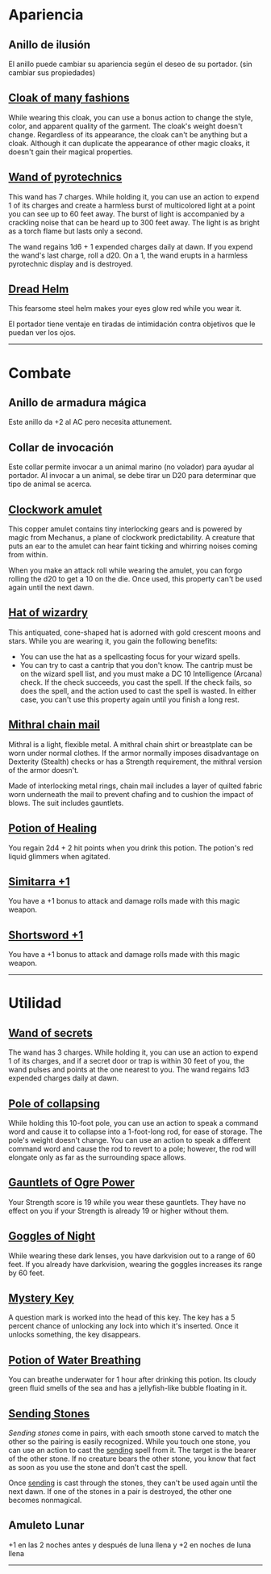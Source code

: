# Apariencia
## Anillo de ilusión
El anillo puede cambiar su apariencia según el deseo de su portador. (sin cambiar sus propiedades)
## [Cloak of many fashions](https://5e.tools/items.html#cloak%20of%20many%20fashions_xge) 
While wearing this cloak, you can use a bonus action to change the style, color, and apparent quality of the garment. The cloak's weight doesn't change. Regardless of its appearance, the cloak can't be anything but a cloak. Although it can duplicate the appearance of other magic cloaks, it doesn't gain their magical properties.
## [Wand of pyrotechnics](https://5e.tools/items.html#wand%20of%20pyrotechnics_xge)
This wand has 7 charges. While holding it, you can use an action to expend 1 of its charges and create a harmless burst of multicolored light at a point you can see up to 60 feet away. The burst of light is accompanied by a crackling noise that can be heard up to 300 feet away. The light is as bright as a torch flame but lasts only a second.

The wand regains 1d6 + 1 expended charges daily at dawn. If you expend the wand's last charge, roll a d20. On a 1, the wand erupts in a harmless pyrotechnic display and is destroyed.
## [Dread Helm](https://5e.tools/items.html#dread%20helm_xge)
This fearsome steel helm makes your eyes glow red while you wear it.

El portador tiene ventaje en tiradas de intimidación contra objetivos que le puedan ver los ojos.

***
# Combate
## Anillo de armadura mágica
Este anillo da +2 al AC pero necesita attunement.
## Collar de invocación
Este collar permite invocar a un animal marino (no volador) para ayudar al portador. Al invocar a un animal, se debe tirar un D20 para determinar que tipo de animal se acerca.
## [Clockwork amulet](https://5e.tools/items.html#clockwork%20amulet_xge)
This copper amulet contains tiny interlocking gears and is powered by magic from Mechanus, a plane of clockwork predictability. A creature that puts an ear to the amulet can hear faint ticking and whirring noises coming from within.

When you make an attack roll while wearing the amulet, you can forgo rolling the d20 to get a 10 on the die. Once used, this property can't be used again until the next dawn.
## [Hat of wizardry](https://5e.tools/items.html#hat%20of%20wizardry_xge)
This antiquated, cone-shaped hat is adorned with gold crescent moons and stars. While you are wearing it, you gain the following benefits:
- You can use the hat as a spellcasting focus for your wizard spells.
- You can try to cast a cantrip that you don't know. The cantrip must be on the wizard spell list, and you must make a DC 10 Intelligence (Arcana) check. If the check succeeds, you cast the spell. If the check fails, so does the spell, and the action used to cast the spell is wasted. In either case, you can't use this property again until you finish a long rest.
## [Mithral chain mail](https://5e.tools/items.html#mithral%20chain%20mail_dmg)
Mithral is a light, flexible metal. A mithral chain shirt or breastplate can be worn under normal clothes. If the armor normally imposes disadvantage on Dexterity (Stealth) checks or has a Strength requirement, the mithral version of the armor doesn't.

Made of interlocking metal rings, chain mail includes a layer of quilted fabric worn underneath the mail to prevent chafing and to cushion the impact of blows. The suit includes gauntlets.
## [Potion of Healing](https://5e.tools/items.html#potion%20of%20healing_dmg)
You regain 2d4 + 2 hit points when you drink this potion. The potion's red liquid glimmers when agitated.
## [Simitarra +1](https://5e.tools/items.html#%2b1%20scimitar_dmg)
You have a +1 bonus to attack and damage rolls made with this magic weapon.
## [Shortsword +1](https://5e.tools/items.html#%2b1%20scimitar_dmg)
You have a +1 bonus to attack and damage rolls made with this magic weapon.
***
# Utilidad
## [Wand of secrets](https://5e.tools/items.html#wand%20of%20secrets_dmg) 
The wand has 3 charges. While holding it, you can use an action to expend 1 of its charges, and if a secret door or trap is within 30 feet of you, the wand pulses and points at the one nearest to you. The wand regains 1d3 expended charges daily at dawn.
## [Pole of collapsing](https://5e.tools/items.html#pole%20of%20collapsing_xge)
While holding this 10-foot pole, you can use an action to speak a command word and cause it to collapse into a 1-foot-long rod, for ease of storage. The pole's weight doesn't change. You can use an action to speak a different command word and cause the rod to revert to a pole; however, the rod will elongate only as far as the surrounding space allows.
## [Gauntlets of Ogre Power](https://5e.tools/items.html#gauntlets%20of%20ogre%20power_dmg)
Your Strength score is 19 while you wear these gauntlets. They have no effect on you if your Strength is already 19 or higher without them.
## [Goggles of Night](https://5e.tools/items.html#goggles%20of%20night_dmg)
While wearing these dark lenses, you have darkvision out to a range of 60 feet. If you already have darkvision, wearing the goggles increases its range by 60 feet.
## [Mystery Key](https://5e.tools/items.html#mystery%20key_xge)
A question mark is worked into the head of this key. The key has a 5 percent chance of unlocking any lock into which it's inserted. Once it unlocks something, the key disappears.
## [Potion of Water Breathing](https://5e.tools/items.html#potion%20of%20water%20breathing_dmg)
You can breathe underwater for 1 hour after drinking this potion. Its cloudy green fluid smells of the sea and has a jellyfish-like bubble floating in it.
## [Sending Stones](https://5e.tools/items.html#sending%20stones_dmg)
_Sending stones_ come in pairs, with each smooth stone carved to match the other so the pairing is easily recognized. While you touch one stone, you can use an action to cast the [sending](https://5e.tools/spells.html#sending_phb) spell from it. The target is the bearer of the other stone. If no creature bears the other stone, you know that fact as soon as you use the stone and don't cast the spell.

Once [sending](https://5e.tools/spells.html#sending_phb) is cast through the stones, they can't be used again until the next dawn. If one of the stones in a pair is destroyed, the other one becomes nonmagical.
## Amuleto Lunar
+1 en las 2 noches antes y después de luna llena y +2 en noches de luna llena
***